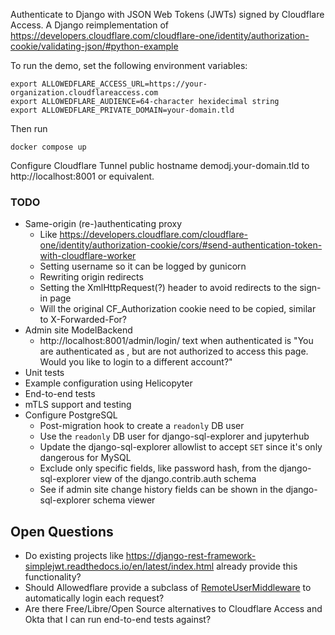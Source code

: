Authenticate to Django with JSON Web Tokens (JWTs) signed by Cloudflare Access. A Django reimplementation of https://developers.cloudflare.com/cloudflare-one/identity/authorization-cookie/validating-json/#python-example

To run the demo, set the following environment variables:
```
export ALLOWEDFLARE_ACCESS_URL=https://your-organization.cloudflareaccess.com
export ALLOWEDFLARE_AUDIENCE=64-character hexidecimal string
export ALLOWEDFLARE_PRIVATE_DOMAIN=your-domain.tld
```

Then run
```
docker compose up
```

Configure Cloudflare Tunnel public hostname demodj.your-domain.tld to http://localhost:8001 or equivalent.

### TODO
* Same-origin (re-)authenticating proxy
    - Like https://developers.cloudflare.com/cloudflare-one/identity/authorization-cookie/cors/#send-authentication-token-with-cloudflare-worker
    - Setting username so it can be logged by gunicorn
    - Rewriting origin redirects
    - Setting the XmlHttpRequest(?) header to avoid redirects to the sign-in page
    - Will the original CF_Authorization cookie need to be copied, similar to X-Forwarded-For?
* Admin site ModelBackend
    - http://localhost:8001/admin/login/ text when authenticated is "You are authenticated as , but are not authorized to access this page. Would you like to login to a different account?"
* Unit tests
* Example configuration using Helicopyter
* End-to-end tests
* mTLS support and testing
* Configure PostgreSQL
    - Post-migration hook to create a `readonly` DB user
    - Use the `readonly` DB user for django-sql-explorer and jupyterhub
    - Update the django-sql-explorer allowlist to accept `SET` since it's only dangerous for MySQL
    - Exclude only specific fields, like password hash, from the django-sql-explorer view of the django.contrib.auth schema
    - See if admin site change history fields can be shown in the django-sql-explorer schema viewer

## Open Questions
* Do existing projects like
  https://django-rest-framework-simplejwt.readthedocs.io/en/latest/index.html
  already provide this functionality?
* Should Allowedflare provide a subclass of
  [RemoteUserMiddleware](https://docs.djangoproject.com/en/5.0/howto/auth-remote-user/)
  to automatically login each request?
* Are there Free/Libre/Open Source alternatives to Cloudflare Access and Okta that I can run
  end-to-end tests against?
